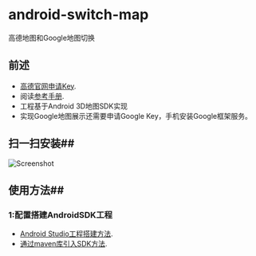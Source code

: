 # android-switch-map
高德地图和Google地图切换

## 前述 ##
- [高德官网申请Key](http://lbs.amap.com/dev/#/).
- 阅读[参考手册](http://a.amap.com/lbs/static/unzip/Android_Map_Doc/index.html).
- 工程基于Android 3D地图SDK实现
- 实现Google地图展示还需要申请Google Key，手机安装Google框架服务。

## 扫一扫安装##
![Screenshot]( https://raw.githubusercontent.com/amap-demo/android-switch-map/master/apk/1477562406.png)  

## 使用方法##
### 1:配置搭建AndroidSDK工程 ###
- [Android Studio工程搭建方法](http://lbs.amap.com/api/android-sdk/guide/creat-project/android-studio-creat-project/#add-jars).
- [通过maven库引入SDK方法](http://lbsbbs.amap.com/forum.php?mod=viewthread&tid=18786).
